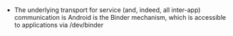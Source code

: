 #


* The underlying transport for service (and, indeed, all inter-app) communication is Android is the Binder mechanism, which is accessible to applications via /dev/binder


